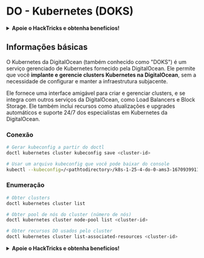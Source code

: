 # DO - Kubernetes (DOKS)

<details>

<summary><strong>Apoie o HackTricks e obtenha benefícios!</strong></summary>

* Se você deseja ver sua **empresa anunciada no HackTricks** ou se deseja acessar a **versão mais recente do PEASS ou baixar o HackTricks em PDF**, confira os [**PLANOS DE ASSINATURA**](https://github.com/sponsors/carlospolop)!
* Adquira o [**swag oficial do PEASS & HackTricks**](https://peass.creator-spring.com)
* Descubra [**The PEASS Family**](https://opensea.io/collection/the-peass-family), nossa coleção exclusiva de [**NFTs**](https://opensea.io/collection/the-peass-family)
* **Junte-se ao** 💬 [**grupo do Discord**](https://discord.gg/hRep4RUj7f) ou ao [**grupo do telegram**](https://t.me/peass) ou **siga-me** no **Twitter** 🐦 [**@carlospolopm**](https://twitter.com/carlospolopm).
* **Compartilhe suas técnicas de hacking enviando PRs para os repositórios do** [**HackTricks**](https://github.com/carlospolop/hacktricks) e [**HackTricks Cloud**](https://github.com/carlospolop/hacktricks-cloud) no Github.

</details>

## Informações básicas

O Kubernetes da DigitalOcean (também conhecido como "DOKS") é um serviço gerenciado de Kubernetes fornecido pela DigitalOcean. Ele permite que você **implante e gerencie clusters Kubernetes na DigitalOcean**, sem a necessidade de configurar e manter a infraestrutura subjacente.

Ele fornece uma interface amigável para criar e gerenciar clusters, e se integra com outros serviços da DigitalOcean, como Load Balancers e Block Storage. Ele também inclui recursos como atualizações e upgrades automáticos e suporte 24/7 dos especialistas em Kubernetes da DigitalOcean.

### Conexão

```bash
# Gerar kubeconfig a partir do doctl
doctl kubernetes cluster kubeconfig save <cluster-id>

# Usar um arquivo kubeconfig que você pode baixar do console
kubectl --kubeconfig=/<pathtodirectory>/k8s-1-25-4-do-0-ams3-1670939911166-kubeconfig.yaml get nodes
```

### Enumeração

```bash
# Obter clusters
doctl kubernetes cluster list

# Obter pool de nós do cluster (número de nós)
doctl kubernetes cluster node-pool list <cluster-id>

# Obter recursos DO usados pelo cluster
doctl kubernetes cluster list-associated-resources <cluster-id>
```

<details>

<summary><strong>Apoie o HackTricks e obtenha benefícios!</strong></summary>

* Se você deseja ver sua **empresa anunciada no HackTricks** ou se deseja acessar a **versão mais recente do PEASS ou baixar o HackTricks em PDF**, confira os [**PLANOS DE ASSINATURA**](https://github.com/sponsors/carlospolop)!
* Adquira o [**swag oficial do PEASS & HackTricks**](https://peass.creator-spring.com)
* Descubra [**The PEASS Family**](https://opensea.io/collection/the-peass-family), nossa coleção exclusiva de [**NFTs**](https://opensea.io/collection/the-peass-family)
* **Junte-se ao** 💬 [**grupo do Discord**](https://discord.gg/hRep4RUj7f) ou ao [**grupo do telegram**](https://t.me/peass) ou **siga-me** no **Twitter** 🐦 [**@carlospolopm**](https://twitter.com/carlospolopm).
* **Compartilhe suas técnicas de hacking enviando PRs para os repositórios do** [**HackTricks**](https://github.com/carlospolop/hacktricks) e [**HackTricks Cloud**](https://github.com/carlospolop/hacktricks-cloud) no Github.

</details>